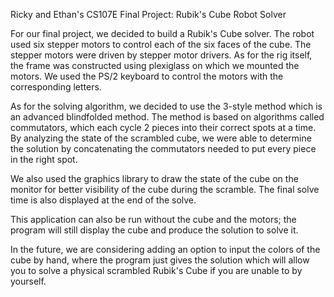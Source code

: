 Ricky and Ethan's CS107E Final Project: Rubik's Cube Robot Solver

For our final project, we decided to build a Rubik's Cube solver. 
The robot used six stepper motors to control each of the six faces of the cube. 
The stepper motors were driven by stepper motor drivers. 
As for the rig itself, the frame was constructed using plexiglass on which we mounted the motors.
We used the PS/2 keyboard to control the motors with the corresponding letters. 

As for the solving algorithm, we decided to use the 3-style method which is an advanced blindfolded method.
The method is based on algorithms called commutators, which each cycle 2 pieces into their correct spots at a time.
By analyzing the state of the scrambled cube, we were able to determine the solution by concatenating the commutators needed to put every piece in the right spot.

We also used the graphics library to draw the state of the cube on the monitor for better visibility of the cube during the scramble.
The final solve time is also displayed at the end of the solve.

This application can also be run without the cube and the motors; the program will still display the cube and produce the solution to solve it.

In the future, we are considering adding an option to input the colors of the cube by hand, where the program just gives the solution which will allow you to solve a physical scrambled Rubik's Cube if you are unable to by yourself.
